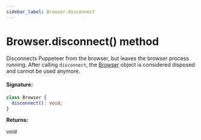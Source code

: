 ```yaml
---
sidebar_label: Browser.disconnect
---
```


# Browser.disconnect() method

Disconnects Puppeteer from the browser, but leaves the browser process running. After calling `disconnect`, the [Browser](./puppeteer.browser.md) object is considered disposed and cannot be used anymore.

#### Signature:

```typescript
class Browser {
  disconnect(): void;
}
```

**Returns:**

void
